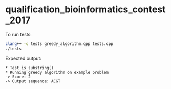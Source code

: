 # qualification_bioinformatics_contest_2017

To run tests:
```bash
clang++ -o tests greedy_algorithm.cpp tests.cpp
./tests
```

Expected output:
```
* Test is_substring()
* Running greedy algorithm on example problem
-> Score: 2
-> Output sequence: ACGT
```
